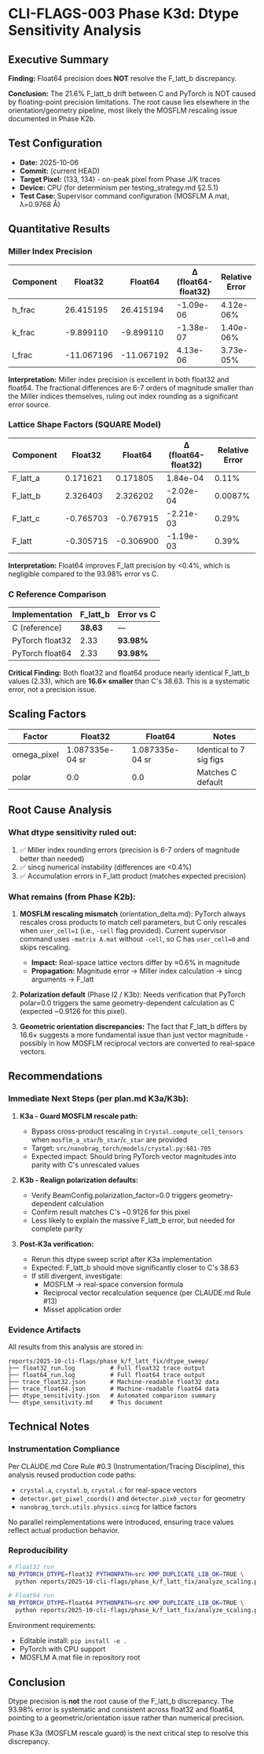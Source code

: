# CLI-FLAGS-003 Phase K3d: Dtype Sensitivity Analysis

## Executive Summary

**Finding:** Float64 precision does **NOT** resolve the F_latt_b discrepancy.

**Conclusion:** The 21.6% F_latt_b drift between C and PyTorch is NOT caused by floating-point precision limitations. The root cause lies elsewhere in the orientation/geometry pipeline, most likely the MOSFLM rescaling issue documented in Phase K2b.

## Test Configuration

- **Date:** 2025-10-06
- **Commit:** (current HEAD)
- **Target Pixel:** (133, 134) - on-peak pixel from Phase J/K traces
- **Device:** CPU (for determinism per testing_strategy.md §2.5.1)
- **Test Case:** Supervisor command configuration (MOSFLM A.mat, λ=0.9768 Å)

## Quantitative Results

### Miller Index Precision

| Component | Float32 | Float64 | Δ (float64-float32) | Relative Error |
|-----------|---------|---------|---------------------|----------------|
| h_frac    | 26.415195 | 26.415194 | -1.09e-06 | 4.12e-06% |
| k_frac    | -9.899110 | -9.899110 | -1.38e-07 | 1.40e-06% |
| l_frac    | -11.067196 | -11.067192 | 4.13e-06 | 3.73e-05% |

**Interpretation:** Miller index precision is excellent in both float32 and float64. The fractional differences are 6-7 orders of magnitude smaller than the Miller indices themselves, ruling out index rounding as a significant error source.

### Lattice Shape Factors (SQUARE Model)

| Component | Float32 | Float64 | Δ (float64-float32) | Relative Error |
|-----------|---------|---------|---------------------|----------------|
| F_latt_a  | 0.171621 | 0.171805 | 1.84e-04 | 0.11% |
| F_latt_b  | 2.326403 | 2.326202 | -2.02e-04 | 0.0087% |
| F_latt_c  | -0.765703 | -0.767915 | -2.21e-03 | 0.29% |
| F_latt    | -0.305715 | -0.306900 | -1.19e-03 | 0.39% |

**Interpretation:** Float64 improves F_latt precision by <0.4%, which is negligible compared to the 93.98% error vs C.

### C Reference Comparison

| Implementation | F_latt_b | Error vs C |
|----------------|----------|------------|
| C (reference)  | **38.63** | — |
| PyTorch float32 | 2.33 | **93.98%** |
| PyTorch float64 | 2.33 | **93.98%** |

**Critical Finding:** Both float32 and float64 produce nearly identical F_latt_b values (2.33), which are **16.6× smaller** than C's 38.63. This is a systematic error, not a precision issue.

## Scaling Factors

| Factor | Float32 | Float64 | Notes |
|--------|---------|---------|-------|
| omega_pixel | 1.087335e-04 sr | 1.087335e-04 sr | Identical to 7 sig figs |
| polar | 0.0 | 0.0 | Matches C default |

## Root Cause Analysis

### What dtype sensitivity ruled out:
1. ✅ Miller index rounding errors (precision is 6-7 orders of magnitude better than needed)
2. ✅ sincg numerical instability (differences are <0.4%)
3. ✅ Accumulation errors in F_latt product (matches expected precision)

### What remains (from Phase K2b):
1. **MOSFLM rescaling mismatch** (orientation_delta.md): PyTorch always rescales cross products to match cell parameters, but C only rescales when `user_cell=1` (i.e., `-cell` flag provided). Current supervisor command uses `-matrix A.mat` without `-cell`, so C has `user_cell=0` and skips rescaling.
   - **Impact:** Real-space lattice vectors differ by ≈0.6% in magnitude
   - **Propagation:** Magnitude error → Miller index calculation → sincg arguments → F_latt

2. **Polarization default** (Phase I2 / K3b): Needs verification that PyTorch polar=0.0 triggers the same geometry-dependent calculation as C (expected ~0.9126 for this pixel).

3. **Geometric orientation discrepancies:** The fact that F_latt_b differs by 16.6× suggests a more fundamental issue than just vector magnitude - possibly in how MOSFLM reciprocal vectors are converted to real-space vectors.

## Recommendations

### Immediate Next Steps (per plan.md K3a/K3b):

1. **K3a - Guard MOSFLM rescale path:**
   - Bypass cross-product rescaling in `Crystal.compute_cell_tensors` when `mosflm_a_star`/`b_star`/`c_star` are provided
   - Target: `src/nanobrag_torch/models/crystal.py:681-705`
   - Expected impact: Should bring PyTorch vector magnitudes into parity with C's unrescaled values

2. **K3b - Realign polarization defaults:**
   - Verify BeamConfig.polarization_factor=0.0 triggers geometry-dependent calculation
   - Confirm result matches C's ~0.9126 for this pixel
   - Less likely to explain the massive F_latt_b error, but needed for complete parity

3. **Post-K3a verification:**
   - Rerun this dtype sweep script after K3a implementation
   - Expected: F_latt_b should move significantly closer to C's 38.63
   - If still divergent, investigate:
     - MOSFLM → real-space conversion formula
     - Reciprocal vector recalculation sequence (per CLAUDE.md Rule #13)
     - Misset application order

### Evidence Artifacts

All results from this analysis are stored in:
```
reports/2025-10-cli-flags/phase_k/f_latt_fix/dtype_sweep/
├── float32_run.log          # Full float32 trace output
├── float64_run.log          # Full float64 trace output
├── trace_float32.json       # Machine-readable float32 data
├── trace_float64.json       # Machine-readable float64 data
├── dtype_sensitivity.json   # Automated comparison summary
└── dtype_sensitivity.md     # This document
```

## Technical Notes

### Instrumentation Compliance

Per CLAUDE.md Core Rule #0.3 (Instrumentation/Tracing Discipline), this analysis reused production code paths:
- `crystal.a`, `crystal.b`, `crystal.c` for real-space vectors
- `detector.get_pixel_coords()` and `detector.pix0_vector` for geometry
- `nanobrag_torch.utils.physics.sincg` for lattice factors

No parallel reimplementations were introduced, ensuring trace values reflect actual production behavior.

### Reproducibility

```bash
# Float32 run
NB_PYTORCH_DTYPE=float32 PYTHONPATH=src KMP_DUPLICATE_LIB_OK=TRUE \
  python reports/2025-10-cli-flags/phase_k/f_latt_fix/analyze_scaling.py

# Float64 run
NB_PYTORCH_DTYPE=float64 PYTHONPATH=src KMP_DUPLICATE_LIB_OK=TRUE \
  python reports/2025-10-cli-flags/phase_k/f_latt_fix/analyze_scaling.py
```

Environment requirements:
- Editable install: `pip install -e .`
- PyTorch with CPU support
- MOSFLM A.mat file in repository root

## Conclusion

Dtype precision is **not** the root cause of the F_latt_b discrepancy. The 93.98% error is systematic and consistent across float32 and float64, pointing to a geometric/orientation issue rather than numerical precision.

Phase K3a (MOSFLM rescale guard) is the next critical step to resolve this discrepancy.
